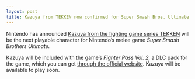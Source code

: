 ```yaml
---
layout: post
title: Kazuya from TEKKEN now confirmed for Super Smash Bros. Ultimate
---
```

Nintendo has announced [Kazuya from the fighting game series TEKKEN](https://www.nintendo.com/whatsnew/detail/2021/kazuya-is-coming-to-super-smash-bros-ultimate/) will be the next playable character for Nintendo’s melee game _Super Smash Brothers Ultimate._

Kazuya will be included with the game’s _Fighter Pass Vol. 2,_ a DLC pack for the game, which you can get [through the official website](https://smashbros.nintendo.com/buy/dlc/). Kazuya will be available to play soon.
